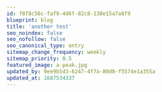 ```yaml
---
id: f8f8c56c-faf9-4d6f-82c8-138e15a7a8f9
blueprint: blog
title: 'another test'
seo_noindex: false
seo_nofollow: false
seo_canonical_type: entry
sitemap_change_frequency: weekly
sitemap_priority: 0.5
featured_image: a-peak.jpg
updated_by: 9ee9b5d3-6247-4f7a-80d0-f5574e1a355a
updated_at: 1687534337
---
```

